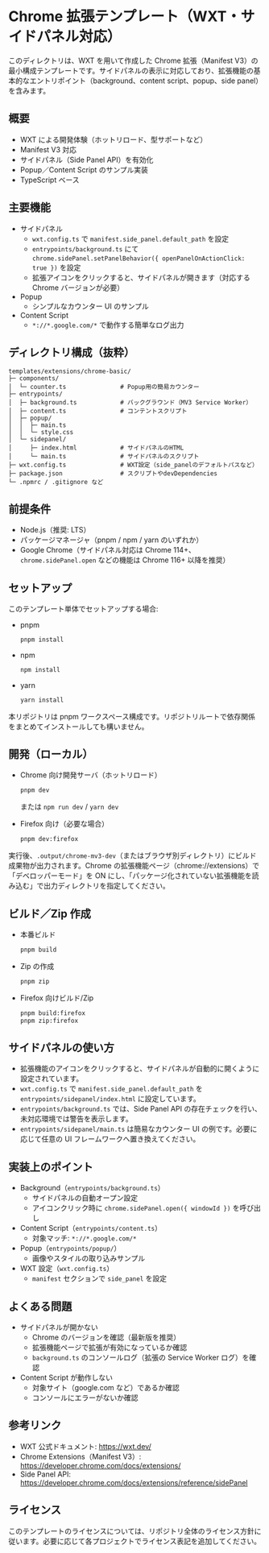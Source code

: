 # Chrome 拡張テンプレート（WXT・サイドパネル対応）

このディレクトリは、WXT を用いて作成した Chrome 拡張（Manifest V3）の最小構成テンプレートです。サイドパネルの表示に対応しており、拡張機能の基本的なエントリポイント（background、content script、popup、side panel）を含みます。

## 概要
- WXT による開発体験（ホットリロード、型サポートなど）
- Manifest V3 対応
- サイドパネル（Side Panel API）を有効化
- Popup／Content Script のサンプル実装
- TypeScript ベース

## 主要機能
- サイドパネル
  - `wxt.config.ts` で `manifest.side_panel.default_path` を設定
  - `entrypoints/background.ts` にて `chrome.sidePanel.setPanelBehavior({ openPanelOnActionClick: true })` を設定
  - 拡張アイコンをクリックすると、サイドパネルが開きます（対応する Chrome バージョンが必要）
- Popup
  - シンプルなカウンター UI のサンプル
- Content Script
  - `*://*.google.com/*` で動作する簡単なログ出力

## ディレクトリ構成（抜粋）
```
templates/extensions/chrome-basic/
├─ components/
│  └─ counter.ts               # Popup用の簡易カウンター
├─ entrypoints/
│  ├─ background.ts            # バックグラウンド（MV3 Service Worker）
│  ├─ content.ts               # コンテントスクリプト
│  ├─ popup/
│  │  ├─ main.ts
│  │  └─ style.css
│  └─ sidepanel/
│     ├─ index.html            # サイドパネルのHTML
│     └─ main.ts               # サイドパネルのスクリプト
├─ wxt.config.ts               # WXT設定（side_panelのデフォルトパスなど）
├─ package.json                # スクリプトやdevDependencies
└─ .npmrc / .gitignore など
```

## 前提条件
- Node.js（推奨: LTS）
- パッケージマネージャ（pnpm / npm / yarn のいずれか）
- Google Chrome（サイドパネル対応は Chrome 114+、`chrome.sidePanel.open` などの機能は Chrome 116+ 以降を推奨）

## セットアップ
このテンプレート単体でセットアップする場合:

- pnpm
  ```bash
  pnpm install
  ```
- npm
  ```bash
  npm install
  ```
- yarn
  ```bash
  yarn install
  ```

本リポジトリは pnpm ワークスペース構成です。リポジトリルートで依存関係をまとめてインストールしても構いません。

## 開発（ローカル）
- Chrome 向け開発サーバ（ホットリロード）
  ```bash
  pnpm dev
  ```
  または `npm run dev` / `yarn dev`

- Firefox 向け（必要な場合）
  ```bash
  pnpm dev:firefox
  ```

実行後、`.output/chrome-mv3-dev`（またはブラウザ別ディレクトリ）にビルド成果物が出力されます。Chrome の拡張機能ページ（chrome://extensions）で「デベロッパーモード」を ON にし、「パッケージ化されていない拡張機能を読み込む」で出力ディレクトリを指定してください。

## ビルド／Zip 作成
- 本番ビルド
  ```bash
  pnpm build
  ```
- Zip の作成
  ```bash
  pnpm zip
  ```
- Firefox 向けビルド/Zip
  ```bash
  pnpm build:firefox
  pnpm zip:firefox
  ```

## サイドパネルの使い方
- 拡張機能のアイコンをクリックすると、サイドパネルが自動的に開くように設定されています。
- `wxt.config.ts` で `manifest.side_panel.default_path` を `entrypoints/sidepanel/index.html` に設定しています。
- `entrypoints/background.ts` では、Side Panel API の存在チェックを行い、未対応環境では警告を表示します。
- `entrypoints/sidepanel/main.ts` は簡易なカウンター UI の例です。必要に応じて任意の UI フレームワークへ置き換えてください。

## 実装上のポイント
- Background（`entrypoints/background.ts`）
  - サイドパネルの自動オープン設定
  - アイコンクリック時に `chrome.sidePanel.open({ windowId })` を呼び出し
- Content Script（`entrypoints/content.ts`）
  - 対象マッチ: `*://*.google.com/*`
- Popup（`entrypoints/popup/`）
  - 画像やスタイルの取り込みサンプル
- WXT 設定（`wxt.config.ts`）
  - `manifest` セクションで `side_panel` を設定

## よくある問題
- サイドパネルが開かない
  - Chrome のバージョンを確認（最新版を推奨）
  - 拡張機能ページで拡張が有効になっているか確認
  - `background.ts` のコンソールログ（拡張の Service Worker ログ）を確認
- Content Script が動作しない
  - 対象サイト（google.com など）であるか確認
  - コンソールにエラーがないか確認

## 参考リンク
- WXT 公式ドキュメント: https://wxt.dev/
- Chrome Extensions（Manifest V3）: https://developer.chrome.com/docs/extensions/
- Side Panel API: https://developer.chrome.com/docs/extensions/reference/sidePanel

## ライセンス
このテンプレートのライセンスについては、リポジトリ全体のライセンス方針に従います。必要に応じて各プロジェクトでライセンス表記を追加してください。
